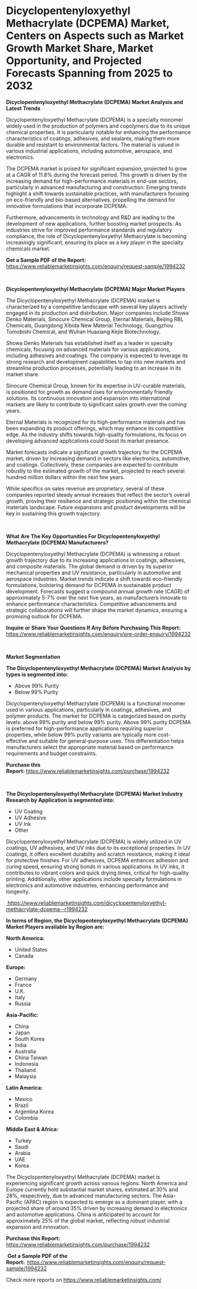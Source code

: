 <p><h1>Dicyclopentenyloxyethyl Methacrylate (DCPEMA) Market, Centers on Aspects such as Market Growth Market Share, Market Opportunity, and Projected Forecasts Spanning from 2025 to 2032</h1></p><p><strong>Dicyclopentenyloxyethyl Methacrylate (DCPEMA) Market Analysis and Latest Trends</strong></p>
<p><p>Dicyclopentenyloxyethyl Methacrylate (DCPEMA) is a specialty monomer widely used in the production of polymers and copolymers due to its unique chemical properties. It is particularly notable for enhancing the performance characteristics of coatings, adhesives, and sealants, making them more durable and resistant to environmental factors. The material is valued in various industrial applications, including automotive, aerospace, and electronics.</p><p>The DCPEMA market is poised for significant expansion, projected to grow at a CAGR of 11.8% during the forecast period. This growth is driven by the increasing demand for high-performance materials in end-use sectors, particularly in advanced manufacturing and construction. Emerging trends highlight a shift towards sustainable practices, with manufacturers focusing on eco-friendly and bio-based alternatives, propelling the demand for innovative formulations that incorporate DCPEMA.</p><p>Furthermore, advancements in technology and R&D are leading to the development of new applications, further boosting market prospects. As industries strive for improved performance standards and regulatory compliance, the role of Dicyclopentenyloxyethyl Methacrylate is becoming increasingly significant, ensuring its place as a key player in the specialty chemicals market.</p></p>
<p><strong>Get a Sample PDF of the Report:&nbsp;</strong> <a href="https://www.reliablemarketinsights.com/enquiry/request-sample/1994232?utm_campaign=2118&utm_medium=2&utm_source=Github&utm_content=ia&utm_term=05022025&utm_id=dicyclopentenyloxyethyl-methacrylate-dcpema">https://www.reliablemarketinsights.com/enquiry/request-sample/1994232</a></p>
<p>&nbsp;</p>
<p><strong>Dicyclopentenyloxyethyl Methacrylate (DCPEMA) Major Market Players</strong></p>
<p><p>The Dicyclopentenyloxyethyl Methacrylate (DCPEMA) market is characterized by a competitive landscape with several key players actively engaged in its production and distribution. Major companies include Showa Denko Materials, Sinocure Chemical Group, Eternal Materials, Beijing RBL Chemicals, Guangdong Xibida New Material Technology, Guangzhou Tomobishi Chemical, and Wuhan Huaxiang Kejie Biotechnology.</p><p>Showa Denko Materials has established itself as a leader in specialty chemicals, focusing on advanced materials for various applications, including adhesives and coatings. The company is expected to leverage its strong research and development capabilities to tap into new markets and streamline production processes, potentially leading to an increase in its market share.</p><p>Sinocure Chemical Group, known for its expertise in UV-curable materials, is positioned for growth as demand rises for environmentally friendly solutions. Its continuous innovation and expansion into international markets are likely to contribute to significant sales growth over the coming years.</p><p>Eternal Materials is recognized for its high-performance materials and has been expanding its product offerings, which may enhance its competitive edge. As the industry shifts towards high-quality formulations, its focus on developing advanced applications could boost its market presence.</p><p>Market forecasts indicate a significant growth trajectory for the DCPEMA market, driven by increasing demand in sectors like electronics, automotive, and coatings. Collectively, these companies are expected to contribute robustly to the estimated growth of the market, projected to reach several hundred million dollars within the next few years.</p><p>While specifics on sales revenue are proprietary, several of these companies reported steady annual increases that reflect the sector’s overall growth, proving their resilience and strategic positioning within the chemical materials landscape. Future expansions and product developments will be key in sustaining this growth trajectory.</p></p>
<p>&nbsp;</p>
<p><strong>What Are The Key Opportunities For Dicyclopentenyloxyethyl Methacrylate (DCPEMA) Manufacturers?</strong></p>
<p><p>Dicyclopentenyloxyethyl Methacrylate (DCPEMA) is witnessing a robust growth trajectory due to its increasing applications in coatings, adhesives, and composite materials. The global demand is driven by its superior mechanical properties and UV resistance, particularly in automotive and aerospace industries. Market trends indicate a shift towards eco-friendly formulations, bolstering demand for DCPEMA in sustainable product development. Forecasts suggest a compound annual growth rate (CAGR) of approximately 5-7% over the next five years, as manufacturers innovate to enhance performance characteristics. Competitive advancements and strategic collaborations will further shape the market dynamics, ensuring a promising outlook for DCPEMA.</p></p>
<p><strong>Inquire or Share Your Questions If Any Before Purchasing This Report:</strong> <a href="https://www.reliablemarketinsights.com/enquiry/pre-order-enquiry/1994232?utm_campaign=2118&utm_medium=2&utm_source=Github&utm_content=ia&utm_term=05022025&utm_id=dicyclopentenyloxyethyl-methacrylate-dcpema">https://www.reliablemarketinsights.com/enquiry/pre-order-enquiry/1994232</a></p>
<p>&nbsp;</p>
<p><strong>Market Segmentation</strong></p>
<p><strong>The Dicyclopentenyloxyethyl Methacrylate (DCPEMA) Market Analysis by types is segmented into:</strong></p>
<p><ul><li>Above 99% Purity</li><li>Below 99% Purity</li></ul></p>
<p><p>Dicyclopentenyloxyethyl Methacrylate (DCPEMA) is a functional monomer used in various applications, particularly in coatings, adhesives, and polymer products. The market for DCPEMA is categorized based on purity levels: above 99% purity and below 99% purity. Above 99% purity DCPEMA is preferred for high-performance applications requiring superior properties, while below 99% purity variants are typically more cost-effective and suitable for general-purpose uses. This differentiation helps manufacturers select the appropriate material based on performance requirements and budget constraints.</p></p>
<p><strong>Purchase this Report:&nbsp;</strong><a href="https://www.reliablemarketinsights.com/purchase/1994232?utm_campaign=2118&utm_medium=2&utm_source=Github&utm_content=ia&utm_term=05022025&utm_id=dicyclopentenyloxyethyl-methacrylate-dcpema">https://www.reliablemarketinsights.com/purchase/1994232</a></p>
<p>&nbsp;</p>
<p><strong>The Dicyclopentenyloxyethyl Methacrylate (DCPEMA) Market Industry Research by Application is segmented into:</strong></p>
<p><ul><li>UV Coating</li><li>UV Adhesive</li><li>UV Ink</li><li>Other</li></ul></p>
<p><p>Dicyclopentenyloxyethyl Methacrylate (DCPEMA) is widely utilized in UV coatings, UV adhesives, and UV inks due to its exceptional properties. In UV coatings, it offers excellent durability and scratch resistance, making it ideal for protective finishes. For UV adhesives, DCPEMA enhances adhesion and curing speed, ensuring strong bonds in various applications. In UV inks, it contributes to vibrant colors and quick drying times, critical for high-quality printing. Additionally, other applications include specialty formulations in electronics and automotive industries, enhancing performance and longevity.</p></p>
<p><a href="https://www.reliablemarketinsights.com/dicyclopentenyloxyethyl-methacrylate-dcpema--r1994232?utm_campaign=2118&utm_medium=2&utm_source=Github&utm_content=ia&utm_term=05022025&utm_id=dicyclopentenyloxyethyl-methacrylate-dcpema">&nbsp;https://www.reliablemarketinsights.com/dicyclopentenyloxyethyl-methacrylate-dcpema--r1994232</a></p>
<p><strong>In terms of Region, the Dicyclopentenyloxyethyl Methacrylate (DCPEMA) Market Players available by Region are:</strong></p>
<p>
    <p> <strong> North America: </strong>
        <ul>
            <li>United States</li>
            <li>Canada</li>
        </ul>
        </p> 
    <p> <strong> Europe: </strong>
        <ul>
            <li>Germany</li>
            <li>France</li>
            <li>U.K.</li>
            <li>Italy</li>
            <li>Russia</li>
        </ul>
        </p> 
    <p> <strong> Asia-Pacific: </strong>
        <ul>
            <li>China</li>
            <li>Japan</li>
            <li>South Korea</li>
            <li>India</li>
            <li>Australia</li>
            <li>China Taiwan</li>
            <li>Indonesia</li>
            <li>Thailand</li>
            <li>Malaysia</li>
        </ul>
        </p> 
    <p> <strong> Latin America: </strong>
        <ul>
            <li>Mexico</li>
            <li>Brazil</li>
            <li>Argentina Korea</li>
            <li>Colombia</li>
        </ul>
        </p> 
    <p> <strong> Middle East & Africa: </strong>
        <ul>
            <li>Turkey</li>
            <li>Saudi</li>
            <li>Arabia</li>
            <li>UAE</li>
            <li>Korea</li>
        </ul>
    </p>
    </p>
<p><p>The Dicyclopentenyloxyethyl Methacrylate (DCPEMA) market is experiencing significant growth across various regions. North America and Europe currently hold substantial market shares, estimated at 30% and 28%, respectively, due to advanced manufacturing sectors. The Asia-Pacific (APAC) region is expected to emerge as a dominant player, with a projected share of around 35% driven by increasing demand in electronics and automotive applications. China is anticipated to account for approximately 25% of the global market, reflecting robust industrial expansion and innovation.</p></p>
<p><strong>Purchase this Report: </strong><a href="https://www.reliablemarketinsights.com/purchase/1994232?utm_campaign=2118&utm_medium=2&utm_source=Github&utm_content=ia&utm_term=05022025&utm_id=dicyclopentenyloxyethyl-methacrylate-dcpema">https://www.reliablemarketinsights.com/purchase/1994232</a></p>
<p>&nbsp;<strong>Get a Sample PDF of the Report:&nbsp;&nbsp;</strong><a href="https://www.reliablemarketinsights.com/enquiry/request-sample/1994232?utm_campaign=2118&utm_medium=2&utm_source=Github&utm_content=ia&utm_term=05022025&utm_id=dicyclopentenyloxyethyl-methacrylate-dcpema">https://www.reliablemarketinsights.com/enquiry/request-sample/1994232</a></p>
<p><strong></strong></p>
<p>Check more reports on <a href="https://www.reliablemarketinsights.com/?utm_campaign=2118&utm_medium=2&utm_source=Github&utm_content=ia&utm_term=05022025&utm_id=dicyclopentenyloxyethyl-methacrylate-dcpema">https://www.reliablemarketinsights.com/</a></p>
